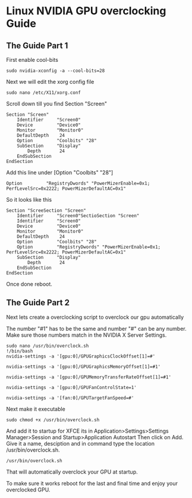 # Linux NVIDIA GPU overclocking Guide
## The Guide Part 1
First enable cool-bits
```
sudo nvidia-xconfig -a --cool-bits=28
```
Next we will edit the xorg config file
```
sudo nano /etc/X11/xorg.conf
```
Scroll down till you find Section "Screen"
```
Section "Screen"
    Identifier     "Screen0"
    Device         "Device0"
    Monitor        "Monitor0"
    DefaultDepth    24
    Option         "Coolbits" "28"
    SubSection     "Display"
        Depth       24
    EndSubSection
EndSection
```
Add this line under [Option         "Coolbits" "28"]
```
Option         "RegistryDwords" "PowerMizerEnable=0x1; PerfLevelSrc=0x2222; PowerMizerDefaultAC=0x1"
```
So it looks like this 
```
Section "ScreeSection "Screen"
    Identifier     "Screen0"SectioSection "Screen"
    Identifier     "Screen0"
    Device         "Device0"
    Monitor        "Monitor0"
    DefaultDepth    24
    Option         "Coolbits" "28"
    Option         "RegistryDwords" "PowerMizerEnable=0x1; PerfLevelSrc=0x2222; PowerMizerDefaultAC=0x1"
    SubSection     "Display"
        Depth       24
    EndSubSection
EndSection
```
Once done reboot.

## The Guide Part 2

Next lets create a overclocking script to overclock our gpu automatically

The number "#1" has to be the same and number "#" can be any number. Make sure those numbers match in the NVIDIA X Server Settings.
```
sudo nano /usr/bin/overclock.sh
!/bin/bash
nvidia-settings -a '[gpu:0]/GPUGraphicsClockOffset[1]=#'

nvidia-settings -a '[gpu:0]/GPUGraphicsMemoryOffset[1]=#1'

nvidia-settings -a '[gpu:0]/GPUMemoryTransferRateOffset[1]=#1'

nvidia-settings -a '[gpu:0]/GPUFanControlState=1'

nvidia-settings -a '[fan:0]/GPUTargetFanSpeed=#'
```
Next make it executable
```
sudo chmod +x /usr/bin/overclock.sh
```
And add it to startup for XFCE its in Application>Settings>Settings Manager>Session and Startup>Application Autostart
Then click on Add. Give it a name, desciption and in command type the location /usr/bin/overclock.sh.
```
/usr/bin/overclock.sh
```
That will automatically overclock your GPU at startup.

To make sure it works reboot for the last and final time and enjoy your overclocked GPU.
